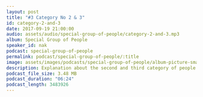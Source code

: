 ```yaml
---
layout: post
title: "#3 Category No 2 & 3"
id: category-2-and-3
date: 2017-09-19 21:00:00
audio: assets/audio/special-group-of-people/category-2-and-3.mp3
album: Special Group of People
speaker_id: nak
podcast: special-group-of-people
permalink: podcast/special-group-of-people/:title
image: assets/images/podcasts/special-group-of-people/album-picture-small.jpg
description: Explanation about the second and third category of people who are special.
podcast_file_size: 3.48 MB
podcast_duration: "06:24"
podcast_length: 3483926
---
```


